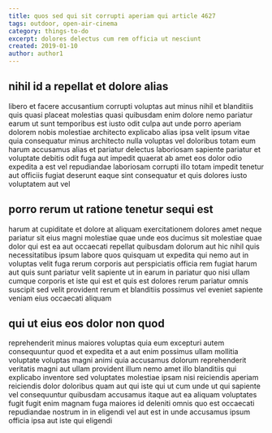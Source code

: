 ```yaml
---
title: quos sed qui sit corrupti aperiam qui article 4627
tags: outdoor, open-air-cinema
category: things-to-do
excerpt: dolores delectus cum rem officia ut nesciunt
created: 2019-01-10
author: author1
---
```


## nihil id a repellat et dolore alias

libero et facere accusantium corrupti voluptas aut minus nihil et blanditiis quis quasi placeat molestias quasi quibusdam enim dolore nemo pariatur earum ut sunt temporibus est iusto odit culpa aut unde porro aperiam dolorem nobis molestiae architecto explicabo alias ipsa velit ipsum vitae quia consequatur minus architecto nulla voluptas vel doloribus totam eum harum accusamus alias et pariatur delectus laboriosam sapiente pariatur et voluptate debitis odit fuga aut impedit quaerat ab amet eos dolor odio expedita a est vel repudiandae laboriosam corrupti illo totam impedit tenetur aut officiis fugiat deserunt eaque sint consequatur et quis dolores iusto voluptatem aut vel

## porro rerum ut ratione tenetur sequi est

harum at cupiditate et dolore at aliquam exercitationem dolores amet neque pariatur sit eius magni molestiae quae unde eos ducimus sit molestiae quae dolor qui est ea aut occaecati repellat quibusdam dolorum aut hic nihil quis necessitatibus ipsum labore quos quisquam ut expedita qui nemo aut in voluptas velit fuga rerum corporis aut perspiciatis officia rem fugiat harum aut quis sunt pariatur velit sapiente ut in earum in pariatur quo nisi ullam cumque corporis et iste qui est et quis est dolores rerum pariatur omnis suscipit sed velit provident rerum et blanditiis possimus vel eveniet sapiente veniam eius occaecati aliquam

## qui ut eius eos dolor non quod

reprehenderit minus maiores voluptas quia eum excepturi autem consequuntur quod et expedita et a aut enim possimus ullam mollitia voluptate voluptas magni animi quia accusamus dolorum reprehenderit veritatis magni aut ullam provident illum nemo amet illo blanditiis qui explicabo inventore sed voluptates molestiae ipsam nisi reiciendis aperiam reiciendis dolor doloribus quam aut qui iste qui ut cum unde ut qui sapiente vel consequuntur quibusdam accusamus itaque aut ea aliquam voluptates fugit fugit enim magnam fuga maiores id deleniti omnis quo est occaecati repudiandae nostrum in in eligendi vel aut est in unde accusamus ipsum officia ipsa aut iste qui eligendi
